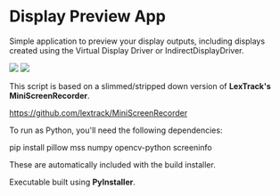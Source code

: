 # Display Preview App

Simple application to preview your display outputs, including displays created using the Virtual Display Driver or IndirectDisplayDriver.

<img src="https://github.com/user-attachments/assets/526ed71c-6e97-4e04-b85f-cb627a061002"> <img src="https://github.com/user-attachments/assets/a3877283-3c08-415b-be71-24c5c76855c2">

This script is based on a slimmed/stripped down version of **LexTrack's MiniScreenRecorder**.

https://github.com/lextrack/MiniScreenRecorder

To run as Python, you'll need the following dependencies:

pip install pillow mss numpy opencv-python screeninfo

These are automatically included with the build installer. 

Executable built using **PyInstaller**.
